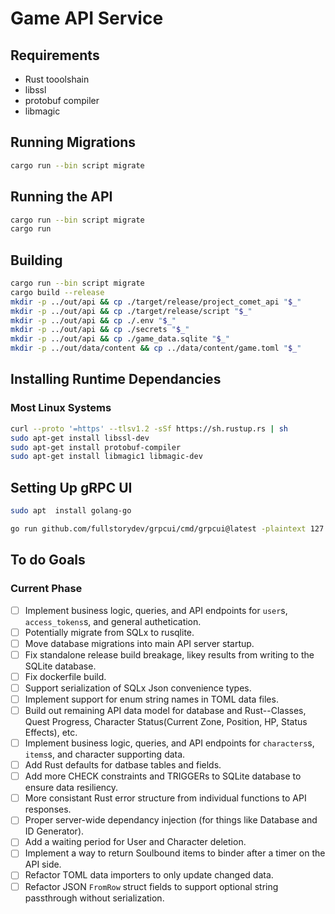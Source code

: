 # Game API Service

## Requirements
- Rust tooolshain
- libssl
- protobuf compiler
- libmagic

## Running Migrations
```sh
cargo run --bin script migrate
```

## Running the API
```sh
cargo run --bin script migrate
cargo run
```
## Building
```sh
cargo run --bin script migrate
cargo build --release
mkdir -p ../out/api && cp ./target/release/project_comet_api "$_"
mkdir -p ../out/api && cp ./target/release/script "$_"
mkdir -p ../out/api && cp ./.env "$_"
mkdir -p ../out/api && cp ./secrets "$_"
mkdir -p ../out/api && cp ./game_data.sqlite "$_"
mkdir -p ../out/data/content && cp ../data/content/game.toml "$_"
```

## Installing Runtime Dependancies
### Most Linux Systems
```sh
curl --proto '=https' --tlsv1.2 -sSf https://sh.rustup.rs | sh
sudo apt-get install libssl-dev
sudo apt-get install protobuf-compiler
sudo apt-get install libmagic1 libmagic-dev
```

## Setting Up gRPC UI
```sh
sudo apt  install golang-go

go run github.com/fullstorydev/grpcui/cmd/grpcui@latest -plaintext 127.0.0.1:50051
```

## To do Goals
### Current Phase
- [ ] Implement business logic, queries, and API endpoints for `user`s, `access_tokens`s, and general authetication.
- [ ] Potentially migrate from SQLx to rusqlite.
- [ ] Move database migrations into main API server startup.
- [ ] Fix standalone release build breakage, likey results from writing to the SQLite database.
- [ ] Fix dockerfile build.
- [ ] Support serialization of SQLx Json convenience types.
- [ ] Implement support for enum string names in TOML data files.
- [ ] Build out remaining API data model for database and Rust--Classes, Quest Progress, Character Status(Current Zone, Position, HP, Status Effects), etc.
- [ ] Implement business logic, queries, and API endpoints for `characters`s, `items`s, and character supporting data.
- [ ] Add Rust defaults for datbase tables and fields.
- [ ] Add more CHECK constraints and TRIGGERs to SQLite database to ensure data resiliency.
- [ ] More consistant Rust error structure from individual functions to API responses.
- [ ] Proper server-wide dependancy injection (for things like Database and ID Generator).
- [ ] Add a waiting period for User and Character deletion.
- [ ] Implement a way to return Soulbound items to binder after a timer on the API side.
- [ ] Refactor TOML data importers to only update changed data.
- [ ] Refactor JSON `FromRow` struct fields to support optional string passthrough without serialization.
